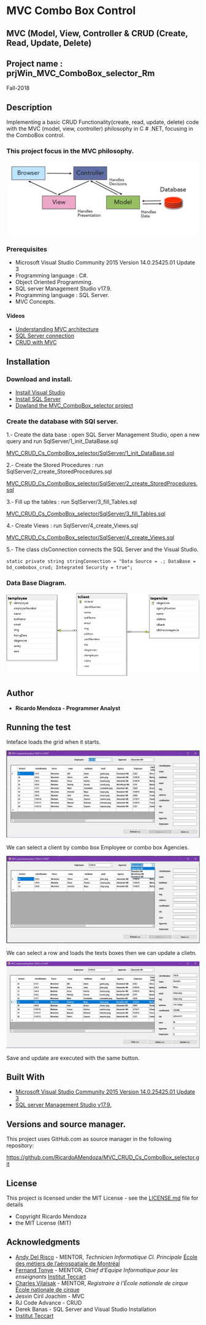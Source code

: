 # MVC Combo Box Control

## MVC (Model, View, Controller & CRUD (Create, Read, Update, Delete)

## Project name : prjWin_MVC_ComboBox_selector_Rm

Fall-2018


## Description

Implementing a basic CRUD Functionality(create, read, update, delete) code with the MVC (model, view, controller) philosophy in  C # .NET, focusing in the  ComboBox control.


### This project focus in the MVC philosophy.

![MVC](/img/MVCmodel.JPG "MVC")


### Prerequisites

 * Microsoft Visual Studio Community 2015 Version 14.0.25425.01 Update 3
 * Programming language : C#.
 * Object Oriented Programming.
 * SQL server Management Studio v17.9.
 * Programming language : SQL Server.
 * MVC Concepts.

 
#### Videos
 
 * [Understanding MVC architecture](https://www.youtube.com/watch?v=eTdVkgF_Slo)
 * [SQL Server connection](https://www.youtube.com/watch?v=OdDkFPO_nto)
 * [CRUD with MVC](https://www.youtube.com/watch?v=_H8vswpMSOw&t=650s)
 
 
## Installation

### Download and install. 

 * [Install Visual Studio](https://visualstudio.microsoft.com/)
 * [Install SQL Server](https://www.microsoft.com/en-ca/sql-server/sql-server-downloads)
 * [Dowland the MVC_ComboBox_selector project](https://github.com/RicardoAMendoza/MVC_CRUD_Cs_ComboBox_selector)

 
### Create the database with SQl server. 

1.- Create the data base : open SQL Server Management Studio, open a new query and run SqlServer/1_init_DataBase.sql

[MVC_CRUD_Cs_ComboBox_selector/SqlServer/1_init_DataBase.sql](https://github.com/RicardoAMendoza/MVC_CRUD_Cs_ComboBox_selector/blob/master/SqlServer/1_init_DataBase.sql)

2.- Create the Stored Procedures : run SqlServer/2_create_StoredProcedures.sql

[MVC_CRUD_Cs_ComboBox_selector/SqlServer/2_create_StoredProcedures.sql](https://github.com/RicardoAMendoza/MVC_CRUD_Cs_ComboBox_selector/blob/master/SqlServer/2_create_StoredProcedures.sql)

3.- Fill up the tables : run SqlServer/3_fill_Tables.sql

[MVC_CRUD_Cs_ComboBox_selector/SqlServer/3_fill_Tables.sql](https://github.com/RicardoAMendoza/MVC_CRUD_Cs_ComboBox_selector/blob/master/SqlServer/3_fill_Tables.sql)

4.- Create Views : run SqlServer/4_create_Views.sql

[MVC_CRUD_Cs_ComboBox_selector/SqlServer/4_create_Views.sql](https://github.com/RicardoAMendoza/MVC_CRUD_Cs_ComboBox_selector/blob/master/SqlServer/4_create_Views.sql)

5.- The class clsConnection connects the SQL Server and the Visual Studio.

```
static private string stringConnection = "Data Source = .; DataBase = bd_combobox_crud; Integrated Security = true";
```


### Data Base Diagram.

![DataBaseDiagram](/img/Diagram_cbox_crud.jpg "DataBaseDiagram")


## Author

* **Ricardo Mendoza -  Programmer Analyst**


## Running the test

Inteface loads the grid when it starts.

![INIT](/img/init.jpg "Init")

We can select a client by combo box Employee or combo box Agencies.

![Select by Employee or Agency](/img/select.jpg "Select by employee or agency")

We can select a row and loads the texts boxes then we can update a clietn.

![Select By Row](/img/byRow.jpg "Select by row")

Save and update are executed with the same button.


## Built With

* [Microsoft Visual Studio Community 2015 Version 14.0.25425.01 Update 3](https://visualstudio.microsoft.com/)
* [SQL server Management Studio v17.9.](https://www.microsoft.com/en-ca/sql-server/sql-server-downloads)


## Versions and source manager. 

This project uses GitHub.com as source manager in the following repository:

https://github.com/RicardoAMendoza/MVC_CRUD_Cs_ComboBox_selector.git


## License

This project is licensed under the MIT License - see the [LICENSE.md](LICENSE.md) file for details

- Copyright Ricardo Mendoza
- the MIT License (MIT)


## Acknowledgments

* [Andy Del Risco](https://www.linkedin.com/in/andydelriscomanzanares/) - MENTOR, *Technicien Informatique Cl. Principale* [École des métiers de l’aérospatiale de Montréal](http://ecole-metiers-aerospatiale.csdm.ca/)
* [Fernand Tonye](https://www.linkedin.com/in/fernand-tonye-6a46532b/) - MENTOR, *Chief d'Equipe Informatique pour les enseignants* [Institut Teccart](http://www.teccart.qc.ca/)
* [Charles Vilaisak](https://www.linkedin.com/in/cvilaisak/) - MENTOR, *Registraire à l'École nationale de cirque* [École nationale de cirque](https://www.linkedin.com/school/-cole-nationale-de-cirque/)
* Jesvin Ciril Joachim - MVC
* RJ Code Advance - CRUD
* Derek Banas - SQL Server and Visual Studio Installation
* [Institut Teccart](http://www.teccart.qc.ca/)








